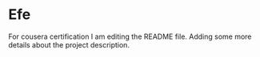 # Efe
For cousera certification 
I am editing the README file. Adding some more details about the project description.
